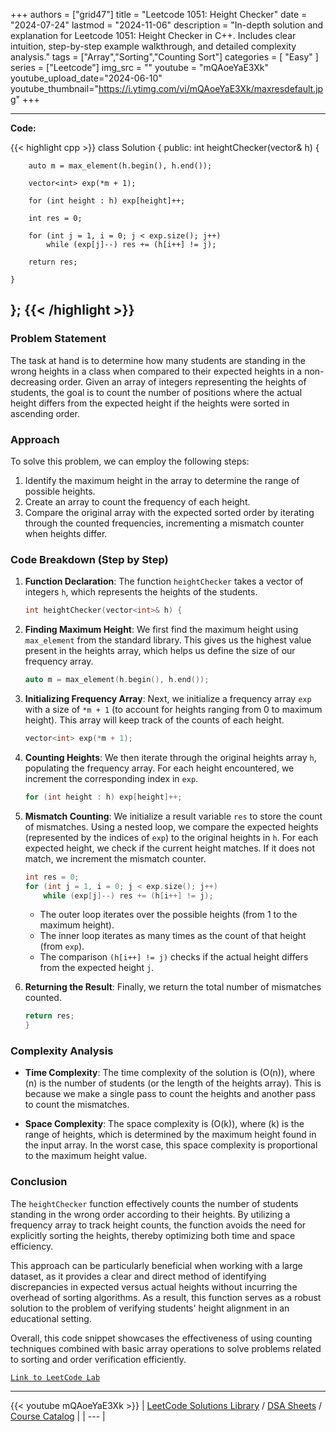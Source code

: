 
+++
authors = ["grid47"]
title = "Leetcode 1051: Height Checker"
date = "2024-07-24"
lastmod = "2024-11-06"
description = "In-depth solution and explanation for Leetcode 1051: Height Checker in C++. Includes clear intuition, step-by-step example walkthrough, and detailed complexity analysis."
tags = ["Array","Sorting","Counting Sort"]
categories = [
    "Easy"
]
series = ["Leetcode"]
img_src = ""
youtube = "mQAoeYaE3Xk"
youtube_upload_date="2024-06-10"
youtube_thumbnail="https://i.ytimg.com/vi/mQAoeYaE3Xk/maxresdefault.jpg"
+++



---
**Code:**

{{< highlight cpp >}}
class Solution {
public:
    int heightChecker(vector<int>& h) {

        auto m = max_element(h.begin(), h.end());

        vector<int> exp(*m + 1);

        for (int height : h) exp[height]++;

        int res = 0;

        for (int j = 1, i = 0; j < exp.size(); j++)
            while (exp[j]--) res += (h[i++] != j);

        return res;

    }
};
{{< /highlight >}}
---



### Problem Statement
The task at hand is to determine how many students are standing in the wrong heights in a class when compared to their expected heights in a non-decreasing order. Given an array of integers representing the heights of students, the goal is to count the number of positions where the actual height differs from the expected height if the heights were sorted in ascending order.

### Approach
To solve this problem, we can employ the following steps:
1. Identify the maximum height in the array to determine the range of possible heights.
2. Create an array to count the frequency of each height.
3. Compare the original array with the expected sorted order by iterating through the counted frequencies, incrementing a mismatch counter when heights differ.

### Code Breakdown (Step by Step)

1. **Function Declaration**:
   The function `heightChecker` takes a vector of integers `h`, which represents the heights of the students.

   ```cpp
   int heightChecker(vector<int>& h) {
   ```

2. **Finding Maximum Height**:
   We first find the maximum height using `max_element` from the standard library. This gives us the highest value present in the heights array, which helps us define the size of our frequency array.

   ```cpp
   auto m = max_element(h.begin(), h.end());
   ```

3. **Initializing Frequency Array**:
   Next, we initialize a frequency array `exp` with a size of `*m + 1` (to account for heights ranging from 0 to maximum height). This array will keep track of the counts of each height.

   ```cpp
   vector<int> exp(*m + 1);
   ```

4. **Counting Heights**:
   We then iterate through the original heights array `h`, populating the frequency array. For each height encountered, we increment the corresponding index in `exp`.

   ```cpp
   for (int height : h) exp[height]++;
   ```

5. **Mismatch Counting**:
   We initialize a result variable `res` to store the count of mismatches. Using a nested loop, we compare the expected heights (represented by the indices of `exp`) to the original heights in `h`. For each expected height, we check if the current height matches. If it does not match, we increment the mismatch counter.

   ```cpp
   int res = 0;
   for (int j = 1, i = 0; j < exp.size(); j++)
       while (exp[j]--) res += (h[i++] != j);
   ```

   - The outer loop iterates over the possible heights (from 1 to the maximum height).
   - The inner loop iterates as many times as the count of that height (from `exp`).
   - The comparison `(h[i++] != j)` checks if the actual height differs from the expected height `j`.

6. **Returning the Result**:
   Finally, we return the total number of mismatches counted.

   ```cpp
   return res;
   }
   ```

### Complexity Analysis
- **Time Complexity**: The time complexity of the solution is \(O(n)\), where \(n\) is the number of students (or the length of the heights array). This is because we make a single pass to count the heights and another pass to count the mismatches.

- **Space Complexity**: The space complexity is \(O(k)\), where \(k\) is the range of heights, which is determined by the maximum height found in the input array. In the worst case, this space complexity is proportional to the maximum height value.

### Conclusion
The `heightChecker` function effectively counts the number of students standing in the wrong order according to their heights. By utilizing a frequency array to track height counts, the function avoids the need for explicitly sorting the heights, thereby optimizing both time and space efficiency. 

This approach can be particularly beneficial when working with a large dataset, as it provides a clear and direct method of identifying discrepancies in expected versus actual heights without incurring the overhead of sorting algorithms. As a result, this function serves as a robust solution to the problem of verifying students' height alignment in an educational setting.

Overall, this code snippet showcases the effectiveness of using counting techniques combined with basic array operations to solve problems related to sorting and order verification efficiently.


[`Link to LeetCode Lab`](https://leetcode.com/problems/height-checker/description/)

---
{{< youtube mQAoeYaE3Xk >}}
| [LeetCode Solutions Library](https://grid47.xyz/leetcode/) / [DSA Sheets](https://grid47.xyz/sheets/) / [Course Catalog](https://grid47.xyz/courses/) |
| --- |
